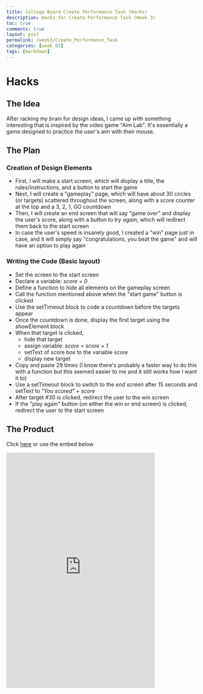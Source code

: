 ```yaml
---
title: College Board Create Performance Task (Hacks)
description: Hacks for Create Performance Task (Week 3) 
toc: true
comments: true
layout: post
permalink: /week3/Create_Performance_Task
categories: [week 03]
tags: [markdown]
---
```


# Hacks
## The Idea
After racking my brain for design ideas, I came up with something interesting that is inspired by the video game "Aim Lab". It's essentially a game designed to practice the user's aim with their mouse.

## The Plan
### Creation of Design Elements
- First, I will make a start screen, which will display a title, the rules/instructions, and a button to start the game
- Next, I will create a "gameplay" page, which will have about 30 circles (or targets) scattered throughout the screen, along with a score counter at the top and a 3, 2, 1, GO countdown
- Then, I will create an end screen that will say "game over" and display the user's score, along with a button to *try again*, which will redirect them back to the start screen
- In case the user's speed is insanely good, I created a "win" page just in case, and it will simply say "congratulations, you beat the game" and will have an option to play again

### Writing the Code (Basic layout)
- Set the screen to the start screen
- Declare a variable: *score = 0*
- Define a function to hide all elements on the gameplay screen
- Call the function mentioned above when the "start game" button is clicked
- Use the setTimeout block to code a countdown before the targets appear
- Once the countdown is done, display the first target using the showElement block
- When that target is clicked,
    - hide that target
    - assign variable: *score = score + 1*
    - setText of score box to the variable *score*
    - display new target
- Copy and paste 29 times (I know there's probably a faster way to do this with a function but this seemed easier to me and it still works how I want it to)
- Use a setTimeout block to switch to the *end screen* after 15 seconds and setText to *"You scored" + score*
- After target #30 is clicked, redirect the user to the win screen
- If the "play again" button (on either the win or end screen) is clicked, redirect the user to the start screen

## The Product

Click [here](https://studio.code.org/projects/applab/h3hA8Qkx_rMF5kAi65xjePKOq6U5V-0_m-8bFrAyG9w) or use the embed below

<iframe width="392" height="620" style="border: 0px;" src="https://studio.code.org/projects/applab/h3hA8Qkx_rMF5kAi65xjePKOq6U5V-0_m-8bFrAyG9w/embed"></iframe>